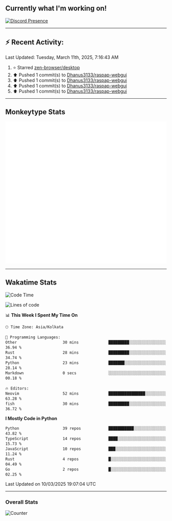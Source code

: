 ## Currently what I'm working on!
[![Discord Presence](https://lanyard.cnrad.dev/api/534981034400284712)](https://discord.com/users/534981034400284712)

---

## :zap: Recent Activity:
<!--RECENT_ACTIVITY:last_update-->
Last Updated: Tuesday, March 11th, 2025, 7:16:43 AM
<!--RECENT_ACTIVITY:last_update_end-->
<!--RECENT_ACTIVITY:start-->
1. ⭐ Starred [zen-browser/desktop](https://github.com/zen-browser/desktop)<br>
2. ⬆️ Pushed 1 commit(s) to [Dhanus3133/raspap-webgui](https://github.com/Dhanus3133/raspap-webgui)<br>
3. ⬆️ Pushed 1 commit(s) to [Dhanus3133/raspap-webgui](https://github.com/Dhanus3133/raspap-webgui)<br>
4. ⬆️ Pushed 1 commit(s) to [Dhanus3133/raspap-webgui](https://github.com/Dhanus3133/raspap-webgui)<br>
5. ⬆️ Pushed 1 commit(s) to [Dhanus3133/raspap-webgui](https://github.com/Dhanus3133/raspap-webgui)<br>
<!--RECENT_ACTIVITY:end-->

---

## Monkeytype Stats
<a href="https://monkeytype.com/profile/dhanus">
  <img src="https://raw.githubusercontent.com/Dhanus3133/Dhanus3133/monkeytype/monkeytype-lb.svg" alt="Monkeytype Profile" />
</a>

---

## Wakatime Stats
<!--START_SECTION:waka-->
![Code Time](http://img.shields.io/badge/Code%20Time-2%2C589%20hrs%2035%20mins-blue)

![Lines of code](https://img.shields.io/badge/From%20Hello%20World%20I%27ve%20Written-5.9%20million%20lines%20of%20code-blue)

📊 **This Week I Spent My Time On** 

```text
🕑︎ Time Zone: Asia/Kolkata

💬 Programming Languages: 
Other                    30 mins             █████████░░░░░░░░░░░░░░░░   36.94 % 
Rust                     28 mins             █████████░░░░░░░░░░░░░░░░   34.74 % 
Python                   23 mins             ███████░░░░░░░░░░░░░░░░░░   28.14 % 
Markdown                 0 secs              ░░░░░░░░░░░░░░░░░░░░░░░░░   00.18 % 

🔥 Editors: 
Neovim                   52 mins             ████████████████░░░░░░░░░   63.28 % 
fish                     30 mins             █████████░░░░░░░░░░░░░░░░   36.72 % 
```

**I Mostly Code in Python** 

```text
Python                   39 repos            ███████████░░░░░░░░░░░░░░   43.82 % 
TypeScript               14 repos            ████░░░░░░░░░░░░░░░░░░░░░   15.73 % 
JavaScript               10 repos            ███░░░░░░░░░░░░░░░░░░░░░░   11.24 % 
Rust                     4 repos             █░░░░░░░░░░░░░░░░░░░░░░░░   04.49 % 
Go                       2 repos             █░░░░░░░░░░░░░░░░░░░░░░░░   02.25 % 
```




 Last Updated on 10/03/2025 19:07:04 UTC
<!--END_SECTION:waka-->
---

### Overall Stats

<img src="https://moe-counter.glitch.me/get/@Dhanus3133?theme=asoul" alt="Counter" />
